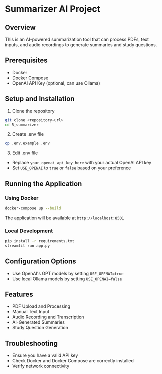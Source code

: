 # Summarizer AI Project

## Overview
This is an AI-powered summarization tool that can process PDFs, text inputs, and audio recordings to generate summaries and study questions.

## Prerequisites
- Docker
- Docker Compose
- OpenAI API Key (optional, can use Ollama)

## Setup and Installation

1. Clone the repository
```bash
git clone <repository-url>
cd 5_summarizer
```

2. Create .env file
```bash
cp .env.example .env
```

3. Edit .env file
- Replace `your_openai_api_key_here` with your actual OpenAI API key
- Set `USE_OPENAI` to `true` or `false` based on your preference

## Running the Application

### Using Docker
```bash
docker-compose up --build
```

The application will be available at `http://localhost:8501`

### Local Development
```bash
pip install -r requirements.txt
streamlit run app.py
```

## Configuration Options
- Use OpenAI's GPT models by setting `USE_OPENAI=true`
- Use local Ollama models by setting `USE_OPENAI=false`

## Features
- PDF Upload and Processing
- Manual Text Input
- Audio Recording and Transcription
- AI-Generated Summaries
- Study Question Generation

## Troubleshooting
- Ensure you have a valid API key
- Check Docker and Docker Compose are correctly installed
- Verify network connectivity

